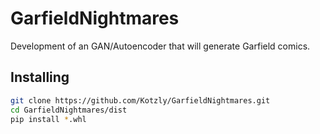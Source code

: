 # GarfieldNightmares
Development of an GAN/Autoencoder that will generate Garfield comics.

## Installing

```bash
git clone https://github.com/Kotzly/GarfieldNightmares.git
cd GarfieldNightmares/dist
pip install *.whl
```
